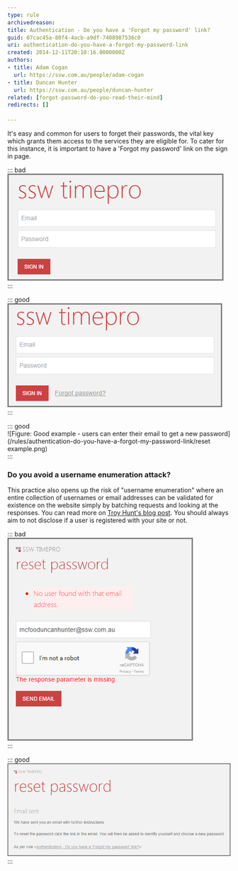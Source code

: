 ```yaml
---
type: rule
archivedreason: 
title: Authentication - Do you have a 'Forgot my password' link?
guid: 07cac45a-80f4-4acb-a9df-7408987536c0
uri: authentication-do-you-have-a-forgot-my-password-link
created: 2014-12-11T20:10:16.0000000Z
authors:
- title: Adam Cogan
  url: https://ssw.com.au/people/adam-cogan
- title: Duncan Hunter
  url: https://ssw.com.au/people/duncan-hunter
related: [forgot-password-do-you-read-their-mind]
redirects: []

---
```


It's easy and common for users to forget their passwords, the vital key which grants them access to the services they are eligible for.
To cater for this instance, it is important to have a 'Forgot my password' link on the sign in page.

<!--endintro-->


::: bad  
![Figure: Bad example - what will happen for the poor user that forgot their password?](/rules/authentication-do-you-have-a-forgot-my-password-link/bad.png)  
:::


::: good  
![Figure: Good example - users have an option if they forget their password](/rules/authentication-do-you-have-a-forgot-my-password-link/good.png)  
:::


::: good  
![Figure: Good example - users can enter their email to get a new password](/rules/authentication-do-you-have-a-forgot-my-password-link/reset example.png)  
:::

### Do you avoid a username enumeration attack?


This practice also opens up the risk of "username enumeration" where an entire collection of usernames or email addresses can be validated for existence on the website simply by batching requests and looking at the responses.
You can read more on [Troy Hunt's blog post](http://www.troyhunt.com/2012/05/everything-you-ever-wanted-to-know.html).
You should always aim to not disclose if a user is registered with your site or not.


::: bad  
![Figure: Bad example - Displaying information that a user does not exist?](/rules/authentication-do-you-have-a-forgot-my-password-link/2016-01-05_15-20-06.png)  
:::


::: good  
![Good example - You should always aim to not disclose if a user is registered with your site or not](/rules/authentication-do-you-have-a-forgot-my-password-link/demo.png)  
:::


